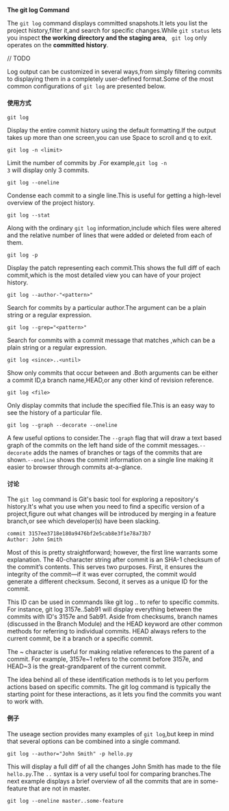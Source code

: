 **The git log Command**

The <code>git log</code> command displays committed snapshots.It lets you list the project history,filter it,and search for
specific changes.While <code>git status</code> lets you inspect **the working directory and the staging area**, <code>
git log</code> only operates on the **committed history**.

// TODO

Log output can be customized in several ways,from simply filtering commits to displaying them in a completely user-defined
format.Some of the most common configurations of <code>git log</code> are presented below.

#### 使用方式

	git log

Display the entire commit history using the default formatting.If the output takes up more than one screen,you can use
Space to scroll and q to exit.

	git log -n <limit>

Limit the number of commits by <limit>.For example,<code>git log -n 3</code> will display only 3 commits.

	git log --oneline

Condense each commit to a single line.This is useful for getting a high-level overview of the project history.

	git log --stat

Along with the ordinary <code>git log</code> information,include which files were altered and the relative number of lines
that were added or deleted from each of them.

	git log -p

Display the patch representing each commit.This shows the full diff of each commit,which is the most detailed view you 
can have of your project history.

	git log --author-"<pattern>"

Search for commits by a particular author.The argument can be a plain string or a regular expression.

	git log --grep="<pattern>"

Search for commits with a commit message that matches <pattern>,which can be a plain string or a regular expression.

	git log <since>..<until>

Show only commits that occur between <since> and <until>.Both arguments can be either a commit ID,a branch name,HEAD,or
any other kind of revision reference.

	git log <file>

Only display commits that include the specified file.This is an easy way to see the history of a particular file.

	git log --graph --decorate --oneline

A few useful options to consider.The <code>--graph</code> flag that will draw a text based graph of the commits on the
left hand side of the commit messages.<code>--decorate</code> adds the names of branches or tags of the commits that
are shown.<code>--oneline</code> shows the commit information on a single line making it easier to browser through
commits at-a-glance.

#### 讨论

The <code>git log</code> command is Git's basic tool for exploring a repository's history.It's what you use when you
need to find a specific version of a project,figure out what changes will be introduced by merging in a feature
branch,or see which developer(s) have been slacking.

	commit 3157ee3718e180a9476bf2e5cab8e3f1e78a73b7
	Author: John Smith

Most of this is pretty straightforward; however, the first line warrants some explanation. The 40-character string 
after commit is an SHA-1 checksum of the commit’s contents. This serves two purposes. First, it ensures the integrity 
of the commit—if it was ever corrupted, the commit would generate a different checksum. Second, it serves as a unique 
ID for the commit.

This ID can be used in commands like git log <since>..<until> to refer to specific commits. For instance, git log 
3157e..5ab91 will display everything between the commits with ID's 3157e and 5ab91. Aside from checksums, branch names 
(discussed in the Branch Module) and the HEAD keyword are other common methods for referring to individual commits. 
HEAD always refers to the current commit, be it a branch or a specific commit.

The ~ character is useful for making relative references to the parent of a commit. For example, 3157e~1 refers to 
the commit before 3157e, and HEAD~3 is the great-grandparent of the current commit.

The idea behind all of these identification methods is to let you perform actions based on specific commits. The git 
log command is typically the starting point for these interactions, as it lets you find the commits you want to work 
with.

#### 例子

The useage section provides many examples of <code>git log</code>,but keep in mind that several options can be combined
into a single command.

	git log --author="John Smith" -p hello.py

This will display a full diff of all the changes John Smith has made to the file <code>hello.py</code>.The <code>..</code>
syntax is a very useful tool for comparing branches.The next example displays a brief overview of all the commits that 
are in some-feature that are not in master.

	git log --oneline master..some-feature













